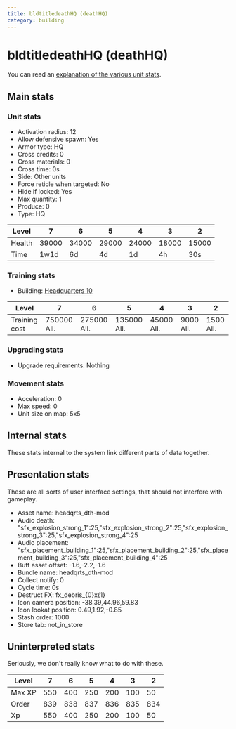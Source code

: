 ```yaml
---
title: bldtitledeathHQ (deathHQ)
category: building
---
```


# bldtitledeathHQ (deathHQ)

You can read an [explanation  of the various unit stats](unitexplained.md).

## Main stats

### Unit stats

  * Activation radius: 12
  * Allow defensive spawn: Yes
  * Armor type: HQ
  * Cross credits: 0
  * Cross materials: 0
  * Cross time: 0s
  * Side: Other units
  * Force reticle when targeted: No
  * Hide if locked: Yes
  * Max quantity: 1
  * Produce: 0
  * Type: HQ

|Level |7    |6    |5    |4    |3    |2    |
|------|-----|-----|-----|-----|-----|-----|
|Health|39000|34000|29000|24000|18000|15000|
|Time  |1w1d |6d   |4d   |1d   |4h   |30s  |


### Training stats

  * Building: [Headquarters 10](smugglerHQ.html)

|Level        |7          |6          |5          |4         |3        |2        |
|-------------|-----------|-----------|-----------|----------|---------|---------|
|Training cost|750000 All.|275000 All.|135000 All.|45000 All.|9000 All.|1500 All.|


### Upgrading stats

  * Upgrade requirements: Nothing

### Movement stats

  * Acceleration: 0
  * Max speed: 0
  * Unit size on map: 5x5

## Internal stats

These stats internal to the system link different parts of data together.


## Presentation stats

These are all sorts of user interface settings, that should not interfere with gameplay.

  * Asset name: headqrts_dth-mod
  * Audio death: "sfx_explosion_strong_1":25,"sfx_explosion_strong_2":25,"sfx_explosion_strong_3":25,"sfx_explosion_strong_4":25
  * Audio placement: "sfx_placement_building_1":25,"sfx_placement_building_2":25,"sfx_placement_building_3":25,"sfx_placement_building_4":25
  * Buff asset offset: -1.6,-2.2,-1.6
  * Bundle name: headqrts_dth-mod
  * Collect notify: 0
  * Cycle time: 0s
  * Destruct FX: fx_debris_{0}x{1}
  * Icon camera position: -38.39,44.96,59.83
  * Icon lookat position: 0.49,1.92,-0.85
  * Stash order: 1000
  * Store tab: not_in_store

## Uninterpreted stats

Seriously, we don't really know what to do with these.

|Level |7  |6  |5  |4  |3  |2  |
|------|---|---|---|---|---|---|
|Max XP|550|400|250|200|100|50 |
|Order |839|838|837|836|835|834|
|Xp    |550|400|250|200|100|50 |


